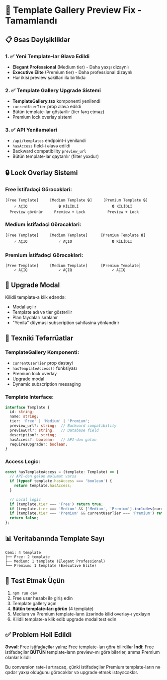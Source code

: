 # 🎨 Template Gallery Preview Fix - Tamamlandı

## 📋 Əsas Dəyişikliklər

### 1. ✅ Yeni Template-lar Əlavə Edildi
- **Elegant Professional** (Medium tier) - Daha yaxşı dizaynlı
- **Executive Elite** (Premium tier) - Daha professional dizaynlı
- Hər ikisi preview şəkilləri ilə birlikdə

### 2. ✅ Template Gallery Upgrade Sistemi
- **TemplateGallery.tsx** komponenti yeniləndi
- `currentUserTier` prop əlavə edildi
- Bütün template-lar göstərilir (tier fərq etməz)
- Premium lock overlay sistemi

### 3. ✅ API Yeniləmələri
- `/api/templates` endpoint-i yeniləndi
- `hasAccess` field-i əlavə edildi
- Backward compatibility `preview_url` 
- Bütün template-lar qaytarılır (filter yoxdur)

## 🔒 Lock Overlay Sistemi

### Free İstifadəçi Görəcəkləri:
```
[Free Template]     [Medium Template 🔒]     [Premium Template 🔒]
    ✓ AÇIQ              🔒 KİLİDLİ               🔒 KİLİDLİ
  Preview görünür     Preview + Lock          Preview + Lock
```

### Medium İstifadəçi Görəcəkləri:
```
[Free Template]     [Medium Template]      [Premium Template 🔒]
    ✓ AÇIQ              ✓ AÇIQ                  🔒 KİLİDLİ
```

### Premium İstifadəçi Görəcəkləri:
```
[Free Template]     [Medium Template]      [Premium Template]
    ✓ AÇIQ              ✓ AÇIQ                  ✓ AÇIQ
```

## 🎯 Upgrade Modal

Kilidli template-a klik edəndə:
- Modal açılır
- Template adı və tier göstərilir
- Plan faydaları sıralanır
- "Yenilə" düyməsi subscription səhifəsinə yönləndirir

## 🔧 Texniki Təfərrüatlar

### TemplateGallery Komponenti:
- `currentUserTier` prop dəstəyi
- `hasTemplateAccess()` funksiyası
- Premium lock overlay
- Upgrade modal
- Dynamic subscription messaging

### Template Interface:
```typescript
interface Template {
  id: string;
  name: string;
  tier: 'Free' | 'Medium' | 'Premium';
  preview_url?: string;  // Backward compatibility
  previewUrl?: string;   // Database field
  description?: string;
  hasAccess?: boolean;   // API-dən gələn
  requiresUpgrade?: boolean;
}
```

### Access Logic:
```typescript
const hasTemplateAccess = (template: Template) => {
  // API-dən gələn məlumat varsa
  if (typeof template.hasAccess === 'boolean') {
    return template.hasAccess;
  }
  
  // Local logic
  if (template.tier === 'Free') return true;
  if (template.tier === 'Medium' && ['Medium', 'Premium'].includes(currentUserTier)) return true;
  if (template.tier === 'Premium' && currentUserTier === 'Premium') return true;
  return false;
};
```

## 📊 Veritabanında Template Sayı

```
Cəmi: 4 template
├── Free: 2 template
├── Medium: 1 template (Elegant Professional)
└── Premium: 1 template (Executive Elite)
```

## 🚀 Test Etmək Üçün

1. `npm run dev` 
2. Free user hesabı ilə giriş edin
3. Template gallery açın
4. **Bütün template-ları görün** (4 template)
5. Medium və Premium template-ların üzərində kilid overlay-ı yoxlayın
6. Kilidli template-a klik edib upgrade modal test edin

## ✅ Problem Həll Edildi

**Əvvəl:** Free istifadəçilər yalnız Free template-ları görə bilirdilər
**İndi:** Free istifadəçilər **BÜTÜN** template-ların preview-ını görə bilərlər, amma Premium olanlar kilidli

Bu conversion rate-i artıracaq, çünki istifadəçilər Premium template-ların nə qədər yaxşı olduğunu görəcəklər və upgrade etmək istəyəcəklər.
